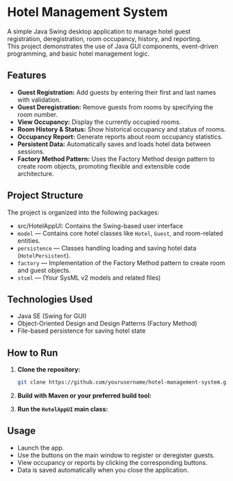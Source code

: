 # Hotel Management System

A simple Java Swing desktop application to manage hotel guest registration, deregistration, room occupancy, history, and reporting.  
This project demonstrates the use of Java GUI components, event-driven programming, and basic hotel management logic.

## Features

- **Guest Registration:** Add guests by entering their first and last names with validation.
- **Guest Deregistration:** Remove guests from rooms by specifying the room number.
- **View Occupancy:** Display the currently occupied rooms.
- **Room History & Status:** Show historical occupancy and status of rooms.
- **Occupancy Report:** Generate reports about room occupancy statistics.
- **Persistent Data:** Automatically saves and loads hotel data between sessions.
- **Factory Method Pattern:** Uses the Factory Method design pattern to create room objects, promoting flexible and extensible code architecture.

## Project Structure
The project is organized into the following packages:

- src/HotelAppUI: Contains the Swing-based user interface 
- `model` — Contains core hotel classes like `Hotel`, `Guest`, and room-related entities.
- `persistence` — Classes handling loading and saving hotel data (`HotelPersistent`).
- `factory` — Implementation of the Factory Method pattern to create room and guest objects.
- `stsml` — (Your SysML v2 models and related files)

## Technologies Used

- Java SE (Swing for GUI)
- Object-Oriented Design and Design Patterns (Factory Method)
- File-based persistence for saving hotel state

## How to Run

1. **Clone the repository:**
    ```bash
    git clone https://github.com/yourusername/hotel-management-system.git
    ```

2. **Build with Maven or your preferred build tool:**

3. **Run the `HotelAppUI` main class:**


## Usage

- Launch the app.
- Use the buttons on the main window to register or deregister guests.
- View occupancy or reports by clicking the corresponding buttons.
- Data is saved automatically when you close the application.

